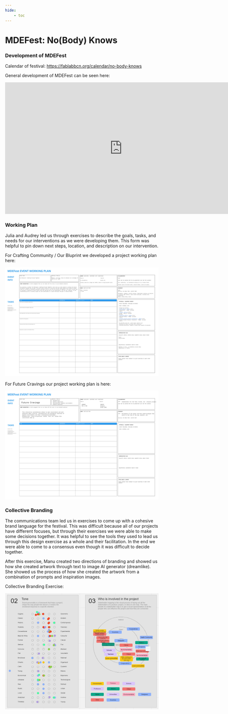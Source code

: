 ```yaml
---
hide:
    - toc
---
```


# MDEFest: No(Body) Knows

### Development of MDEFest

Calendar of festival:
https://fablabbcn.org/calendar/no-body-knows


General development of MDEFest can be seen here:

<iframe width="768" height="432" src="https://miro.com/app/live-embed/uXjVMVMmtdU=/?moveToViewport=-4992,-4535,19815,11554&embedId=155946128217" frameborder="0" scrolling="no" allow="fullscreen; clipboard-read; clipboard-write" allowfullscreen></iframe>



### Working Plan

Julia and Audrey led us through exercises to describe the goals, tasks, and needs for our interventions as we were developing them. This form was helpful to pin down next steps, location, and description on our intervention. 

For Crafting Community / Our Bluprint we developed a project working plan here:

![MDEFest-CC](../images/3Term/MDEFest-CC.jpg)

For Future Cravings our project working plan is here:

![MDEFest-FC](../images/3Term/MDEFest-FC.jpg)




### Collective Branding

The communications team led us in exercises to come up with a cohesive brand language for the festival. This was difficult because all of our projects have different focuses, but through their exercises we were able to make some decisions together. It was helpful to see the tools they used to lead us through this design exercise as a whole and their facilitation. In the end we were able to come to a consensus even though it was difficult to decide together.

After this exercise, Manu created two directions of branding and showed us how she created artwork through text to image AI generator (dreamlike). She showed us the process of how she created the artwork from a combination of prompts and inspiration images. 

Collective Branding Exercise:

![MDEFest-Branding](../images/3Term/MDEFest-Branding.JPG)